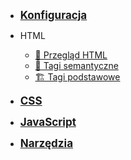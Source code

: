 - <a href="#/config/code_editors" style="font-weight: 700;font-size:17px;"> Konfiguracja </a>
<!-- - <a href="#/html/overview" style="font-weight: 700;font-size:17px;">HTML</a> -->

- HTML 

  - [👀&nbsp;Przegląd HTML](html/overview.md)
  - [🤖&nbsp;Tagi semantyczne](html/semantic_tags.md)
  - [🏗️&nbsp;Tagi podstawowe](html/basic_tags.md)

- <a href="#/css/overview" style="font-weight: 700;font-size:17px;"> CSS </a>
- <a href="#/js/overview" style="font-weight: 700;font-size:17px;"> JavaScript </a>
- <a href="#/tools/regex" style="font-weight: 700;font-size:17px;"> Narzędzia </a>
